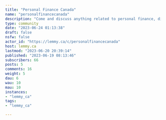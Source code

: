 ```yaml
---
title: "Personal Finance Canada" 
name: "personalfinancecanada"
description: "Come and discuss anything related to personal finance, directly or indirectly, with other Canadians!"
type: community
date: "2023-06-24 01:13:38"
draft: false
nsfw: false
actor_id: "https://lemmy.ca/c/personalfinancecanada"
host: lemmy.ca
lastmod: "2023-06-20 20:39:14"
published: "2023-06-19 08:13:46"
subscribers: 66
posts: 5
comments: 16
weight: 5
dau: 6
wau: 10
mau: 10
instances:
- "lemmy_ca"
tags: 
- "lemmy_ca"

---
```

